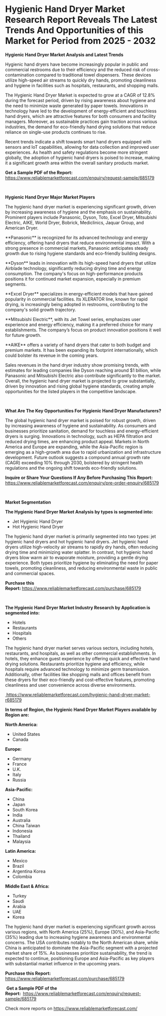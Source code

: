 <p><h1>Hygienic Hand Dryer Market Research Report Reveals The Latest Trends And Opportunities of this Market for Period from 2025 - 2032</h1></p><p><strong>Hygienic Hand Dryer Market Analysis and Latest Trends</strong></p>
<p><p>Hygienic hand dryers have become increasingly popular in public and commercial restrooms due to their efficiency and the reduced risk of cross-contamination compared to traditional towel dispensers. These devices utilize high-speed air streams to quickly dry hands, promoting cleanliness and hygiene in facilities such as hospitals, restaurants, and shopping malls.</p><p>The Hygienic Hand Dryer Market is expected to grow at a CAGR of 12.8% during the forecast period, driven by rising awareness about hygiene and the need to minimize waste generated by paper towels. Innovations in technology have led to the development of energy-efficient and touchless hand dryers, which are attractive features for both consumers and facility managers. Moreover, as sustainable practices gain traction across various industries, the demand for eco-friendly hand drying solutions that reduce reliance on single-use products continues to rise.</p><p>Recent trends indicate a shift towards smart hand dryers equipped with sensors and IoT capabilities, allowing for data collection and improved user experiences. As health and safety regulations become more stringent globally, the adoption of hygienic hand dryers is poised to increase, making it a significant growth area within the overall sanitary products market.</p></p>
<p><strong>Get a Sample PDF of the Report:&nbsp;</strong> <a href="https://www.reliablemarketforecast.com/enquiry/request-sample/685179?utm_campaign=2949&utm_medium=2&utm_source=Github&utm_content=ia&utm_term=27032025&utm_id=hygienic-hand-dryer">https://www.reliablemarketforecast.com/enquiry/request-sample/685179</a></p>
<p>&nbsp;</p>
<p><strong>Hygienic Hand Dryer Major Market Players</strong></p>
<p><p>The hygienic hand dryer market is experiencing significant growth, driven by increasing awareness of hygiene and the emphasis on sustainability. Prominent players include Panasonic, Dyson, Toto, Excel Dryer, Mitsubishi Electric, AIKE, World Dryer, Bobrick, Mediclinics, Jaquar Group, and American Dryer.</p><p>**Panasonic** is recognized for its advanced technology and energy efficiency, offering hand dryers that reduce environmental impact. With a strong presence in commercial markets, Panasonic anticipates steady growth due to rising hygiene standards and eco-friendly building designs.</p><p>**Dyson** leads in innovation with its high-speed hand dryers that utilize Airblade technology, significantly reducing drying time and energy consumption. The company's focus on high-performance products positions it for continued market expansion, especially in premium segments.</p><p>**Excel Dryer** specializes in energy-efficient models that have gained popularity in commercial facilities. Its XLERATOR line, known for rapid drying, is increasingly being adopted in restrooms, contributing to the company's solid growth trajectory.</p><p>**Mitsubishi Electric**, with its Jet Towel series, emphasizes user experience and energy efficiency, making it a preferred choice for many establishments. The company’s focus on product innovation positions it well for future growth.</p><p>**AIKE** offers a variety of hand dryers that cater to both budget and premium markets. It has been expanding its footprint internationally, which could bolster its revenue in the coming years.</p><p>Sales revenues in the hand dryer industry show promising trends, with estimates for leading companies like Dyson reaching around $1 billion, while Panasonic and Mitsubishi Electric also contribute significantly to the market. Overall, the hygienic hand dryer market is projected to grow substantially, driven by innovation and rising global hygiene standards, creating ample opportunities for the listed players in the competitive landscape.</p></p>
<p>&nbsp;</p>
<p><strong>What Are The Key Opportunities For Hygienic Hand Dryer Manufacturers?</strong></p>
<p><p>The global hygienic hand dryer market is poised for robust growth, driven by increasing awareness of hygiene and sustainability. As consumers and businesses prioritize sanitation, demand for touchless and energy-efficient dryers is surging. Innovations in technology, such as HEPA filtration and reduced drying times, are enhancing product appeal. Markets in North America and Europe are expanding, while the Asia-Pacific region is emerging as a high-growth area due to rapid urbanization and infrastructure development. Future outlook suggests a compound annual growth rate (CAGR) exceeding 10% through 2030, bolstered by stringent health regulations and the ongoing shift towards eco-friendly solutions.</p></p>
<p><strong>Inquire or Share Your Questions If Any Before Purchasing This Report:</strong> <a href="https://www.reliablemarketforecast.com/enquiry/pre-order-enquiry/685179?utm_campaign=2949&utm_medium=2&utm_source=Github&utm_content=ia&utm_term=27032025&utm_id=hygienic-hand-dryer">https://www.reliablemarketforecast.com/enquiry/pre-order-enquiry/685179</a></p>
<p>&nbsp;</p>
<p><strong>Market Segmentation</strong></p>
<p><strong>The Hygienic Hand Dryer Market Analysis by types is segmented into:</strong></p>
<p><ul><li>Jet Hygienic Hand Dryer</li><li>Hot Hygienic Hand Dryer</li></ul></p>
<p><p>The hygienic hand dryer market is primarily segmented into two types: jet hygienic hand dryers and hot hygienic hand dryers. Jet hygienic hand dryers utilize high-velocity air streams to rapidly dry hands, often reducing drying time and minimizing water splatter. In contrast, hot hygienic hand dryers blow warm air to evaporate moisture, providing a gentle drying experience. Both types prioritize hygiene by eliminating the need for paper towels, promoting cleanliness, and reducing environmental waste in public and commercial spaces.</p></p>
<p><strong>Purchase this Report:&nbsp;</strong><a href="https://www.reliablemarketforecast.com/purchase/685179?utm_campaign=2949&utm_medium=2&utm_source=Github&utm_content=ia&utm_term=27032025&utm_id=hygienic-hand-dryer">https://www.reliablemarketforecast.com/purchase/685179</a></p>
<p>&nbsp;</p>
<p><strong>The Hygienic Hand Dryer Market Industry Research by Application is segmented into:</strong></p>
<p><ul><li>Hotels</li><li>Restaurants</li><li>Hospitals</li><li>Others</li></ul></p>
<p><p>The hygienic hand dryer market serves various sectors, including hotels, restaurants, and hospitals, as well as other commercial establishments. In hotels, they enhance guest experience by offering quick and effective hand drying solutions. Restaurants prioritize hygiene and efficiency, while hospitals require advanced technology to minimize germ transmission. Additionally, other facilities like shopping malls and offices benefit from these dryers for their eco-friendly and cost-effective features, promoting cleanliness and user convenience across diverse environments.</p></p>
<p><a href="https://www.reliablemarketforecast.com/hygienic-hand-dryer-market-r685179?utm_campaign=2949&utm_medium=2&utm_source=Github&utm_content=ia&utm_term=27032025&utm_id=hygienic-hand-dryer">&nbsp;https://www.reliablemarketforecast.com/hygienic-hand-dryer-market-r685179</a></p>
<p><strong>In terms of Region, the Hygienic Hand Dryer Market Players available by Region are:</strong></p>
<p>
    <p> <strong> North America: </strong>
        <ul>
            <li>United States</li>
            <li>Canada</li>
        </ul>
        </p> 
    <p> <strong> Europe: </strong>
        <ul>
            <li>Germany</li>
            <li>France</li>
            <li>U.K.</li>
            <li>Italy</li>
            <li>Russia</li>
        </ul>
        </p> 
    <p> <strong> Asia-Pacific: </strong>
        <ul>
            <li>China</li>
            <li>Japan</li>
            <li>South Korea</li>
            <li>India</li>
            <li>Australia</li>
            <li>China Taiwan</li>
            <li>Indonesia</li>
            <li>Thailand</li>
            <li>Malaysia</li>
        </ul>
        </p> 
    <p> <strong> Latin America: </strong>
        <ul>
            <li>Mexico</li>
            <li>Brazil</li>
            <li>Argentina Korea</li>
            <li>Colombia</li>
        </ul>
        </p> 
    <p> <strong> Middle East & Africa: </strong>
        <ul>
            <li>Turkey</li>
            <li>Saudi</li>
            <li>Arabia</li>
            <li>UAE</li>
            <li>Korea</li>
        </ul>
    </p>
    </p>
<p><p>The hygienic hand dryer market is experiencing significant growth across various regions, with North America (25%), Europe (30%), and Asia-Pacific (35%) leading due to increasing hygiene awareness and environmental concerns. The USA contributes notably to the North American share, while China is anticipated to dominate the Asia-Pacific segment with a projected market share of 15%. As businesses prioritize sustainability, the trend is expected to continue, positioning Europe and Asia-Pacific as key players with substantial market influence in the upcoming years.</p></p>
<p><strong>Purchase this Report: </strong><a href="https://www.reliablemarketforecast.com/purchase/685179?utm_campaign=2949&utm_medium=2&utm_source=Github&utm_content=ia&utm_term=27032025&utm_id=hygienic-hand-dryer">https://www.reliablemarketforecast.com/purchase/685179</a></p>
<p>&nbsp;<strong>Get a Sample PDF of the Report:&nbsp;&nbsp;</strong><a href="https://www.reliablemarketforecast.com/enquiry/request-sample/685179?utm_campaign=2949&utm_medium=2&utm_source=Github&utm_content=ia&utm_term=27032025&utm_id=hygienic-hand-dryer">https://www.reliablemarketforecast.com/enquiry/request-sample/685179</a></p>
<p><strong></strong></p>
<p>Check more reports on <a href="https://www.reliablemarketforecast.com/?utm_campaign=2949&utm_medium=2&utm_source=Github&utm_content=ia&utm_term=27032025&utm_id=hygienic-hand-dryer">https://www.reliablemarketforecast.com/</a></p>
